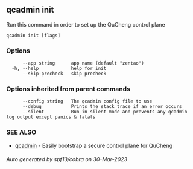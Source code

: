 ## qcadmin init

Run this command in order to set up the QuCheng control plane

```
qcadmin init [flags]
```

### Options

```
      --app string      app name (default "zentao")
  -h, --help            help for init
      --skip-precheck   skip precheck
```

### Options inherited from parent commands

```
      --config string   The qcadmin config file to use
      --debug           Prints the stack trace if an error occurs
      --silent          Run in silent mode and prevents any qcadmin log output except panics & fatals
```

### SEE ALSO

* [qcadmin](qcadmin.md)	 - Easily bootstrap a secure control plane for QuCheng

###### Auto generated by spf13/cobra on 30-Mar-2023
